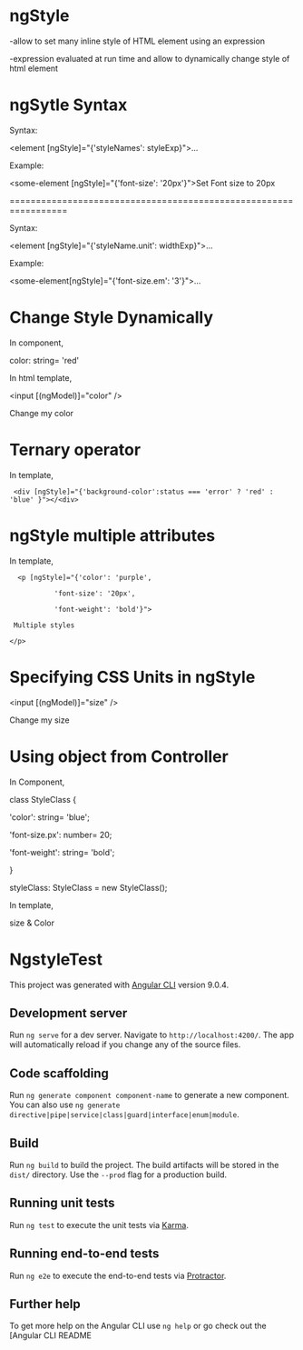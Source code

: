 ngStyle
==========
-allow to set many inline style of HTML element using an expression

-expression evaluated at run time and allow to dynamically change style of html element


ngSytle Syntax
==============

Syntax:

<element [ngStyle]="{'styleNames': styleExp}">...</element>

Example:

<some-element [ngStyle]="{'font-size': '20px'}">Set Font size to 20px</some-element>

=================================================================

Syntax:

<element [ngStyle]="{'styleName.unit': widthExp}">...</element>
 
Example:

<some-element[ngStyle]="{'font-size.em': '3'}">...</some-element>


Change Style Dynamically
========================

In component,

color: string= 'red'

In html template,

<input [(ngModel)]="color" />

<div [ngStyle]="{'color': color}">Change my color</div>

Ternary operator
==================
In template,

     <div [ngStyle]="{'background-color':status === 'error' ? 'red' : 'blue' }"></<div>

ngStyle multiple attributes
===========================
In template,

      <p [ngStyle]="{'color': 'purple',

               'font-size': '20px',
               
               'font-weight': 'bold'}">
               
     Multiple styles
     
    </p>

Specifying CSS Units in ngStyle
===============================
<input [(ngModel)]="size" /> 

<div [ngStyle]="{'font-size.px': size}">Change my size</div>

Using object from Controller
================================
In Component,

class StyleClass {

   'color': string= 'blue';
   
   'font-size.px': number= 20;
   
   'font-weight': string= 'bold'; 
   
}


styleClass: StyleClass = new StyleClass();

In template,

<div [ngStyle]="styleClass">size & Color</div>


 

# NgstyleTest

This project was generated with [Angular CLI](https://github.com/angular/angular-cli) version 9.0.4.

## Development server

Run `ng serve` for a dev server. Navigate to `http://localhost:4200/`. The app will automatically reload if you change any of the source files.

## Code scaffolding

Run `ng generate component component-name` to generate a new component. You can also use `ng generate directive|pipe|service|class|guard|interface|enum|module`.

## Build

Run `ng build` to build the project. The build artifacts will be stored in the `dist/` directory. Use the `--prod` flag for a production build.

## Running unit tests

Run `ng test` to execute the unit tests via [Karma](https://karma-runner.github.io).

## Running end-to-end tests

Run `ng e2e` to execute the end-to-end tests via [Protractor](http://www.protractortest.org/).

## Further help

To get more help on the Angular CLI use `ng help` or go check out the [Angular CLI README
